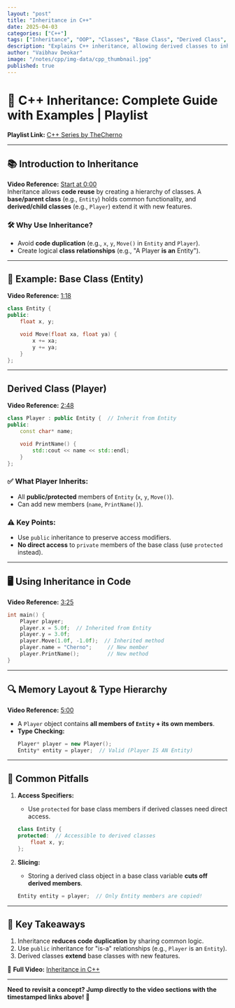 ```yaml
---
layout: "post"
title: "Inheritance in C++"
date: 2025-04-03
categories: ["C++"]
tags: ["Inheritance", "OOP", "Classes", "Base Class", "Derived Class", "Code Reuse", "protected"]
description: "Explains C++ inheritance, allowing derived classes to inherit properties and methods from a base class for code reuse and establishing 'is-a' relationships."
author: "Vaibhav Deokar"
image: "/notes/cpp/img-data/cpp_thumbnail.jpg"
published: true
---
```

# 🎥 C++ Inheritance: Complete Guide with Examples | Playlist  
**Playlist Link:** [C++ Series by TheCherno](https://www.youtube.com/watch?v=9RJTQmK0YPI&list=PLlrATfBNZ98dudnM48yfGUldqGD0S4FFb&index=10)  

---

## 📚 **Introduction to Inheritance**  
**Video Reference:** [Start at 0:00](https://youtu.be/X8nYM8wdNRE?t=0)  
Inheritance allows **code reuse** by creating a hierarchy of classes. A **base/parent class** (e.g., `Entity`) holds common functionality, and **derived/child classes** (e.g., `Player`) extend it with new features.  

### 🛠️ **Why Use Inheritance?**  
- Avoid **code duplication** (e.g., `x`, `y`, `Move()` in `Entity` and `Player`).  
- Create logical **class relationships** (e.g., "A Player **is an** Entity").  

---

## 🧩 **Example: Base Class (Entity)**  
**Video Reference:** [1:18](https://youtu.be/X8nYM8wdNRE?t=78)  
```cpp  
class Entity {  
public:  
    float x, y;  

    void Move(float xa, float ya) {  
        x += xa;  
        y += ya;  
    }  
};  
```  

---

##  **Derived Class (Player)**  
**Video Reference:** [2:48](https://youtu.be/X8nYM8wdNRE?t=168)  
```cpp  
class Player : public Entity {  // Inherit from Entity  
public:  
    const char* name;  

    void PrintName() {  
        std::cout << name << std::endl;  
    }  
};  
```  

### ✅ **What Player Inherits:**  
- All **public/protected** members of `Entity` (`x`, `y`, `Move()`).  
- Can add new members (`name`, `PrintName()`).  

### ⚠️ **Key Points:**  
- Use `public` inheritance to preserve access modifiers.  
- **No direct access** to `private` members of the base class (use `protected` instead).  

---

## 🖥️ **Using Inheritance in Code**  
**Video Reference:** [3:25](https://youtu.be/X8nYM8wdNRE?t=205)  
```cpp  
int main() {  
    Player player;  
    player.x = 5.0f;  // Inherited from Entity  
    player.y = 3.0f;  
    player.Move(1.0f, -1.0f);  // Inherited method  
    player.name = "Cherno";     // New member  
    player.PrintName();         // New method  
}  
```  

---

## 🔍 **Memory Layout & Type Hierarchy**  
**Video Reference:** [5:00](https://youtu.be/X8nYM8wdNRE?t=300)  
- A `Player` object contains **all members of `Entity` + its own members**.  
- **Type Checking:**  
  ```cpp  
  Player* player = new Player();  
  Entity* entity = player;  // Valid (Player IS AN Entity)  
  ```  

---

## 🛑 **Common Pitfalls**  
1. **Access Specifiers:**  
   - Use `protected` for base class members if derived classes need direct access.  
   ```cpp  
   class Entity {  
   protected:  // Accessible to derived classes  
       float x, y;  
   };  
   ```  

2. **Slicing:**  
   - Storing a derived class object in a base class variable **cuts off derived members**.  
   ```cpp  
   Entity entity = player;  // Only Entity members are copied!  
   ```  

---

## 📌 **Key Takeaways**  
1. Inheritance **reduces code duplication** by sharing common logic.  
2. Use `public` inheritance for "is-a" relationships (e.g., `Player` is an `Entity`).  
3. Derived classes **extend** base classes with new features.  

🔗 **Full Video:** [Inheritance in C++](https://youtu.be/X8nYM8wdNRE)  

--- 

**Need to revisit a concept? Jump directly to the video sections with the timestamped links above!** 🚀
